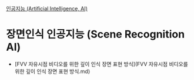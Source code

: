 [인공지능 (Artificial Intelligence, AI)](../index.md)
# 장면인식 인공지능 (Scene Recognition AI)

- [FVV 자유시점 비디오를 위한 깊이 인식 장면 표현 방식](FVV 자유시점 비디오를 위한 깊이 인식 장면 표현 방식.md)
